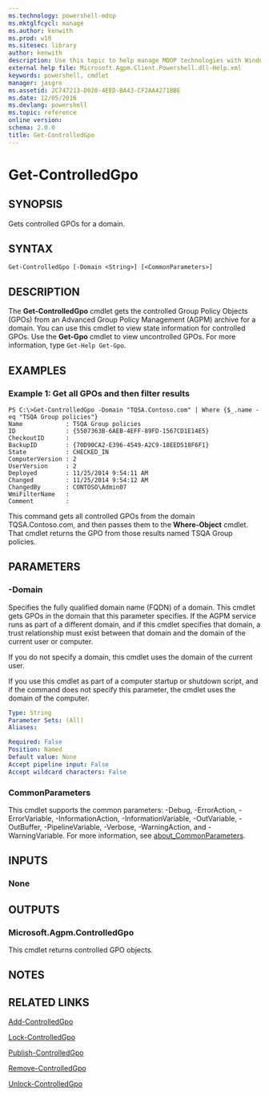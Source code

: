 ```yaml
---
ms.technology: powershell-mdop
ms.mktglfcycl: manage
ms.author: kenwith
ms.prod: w10
ms.sitesec: library
author: kenwith
description: Use this topic to help manage MDOP technologies with Windows PowerShell.
external help file: Microsoft.Agpm.Client.Powershell.dll-Help.xml
keywords: powershell, cmdlet
manager: jasgro 
ms.assetid: 2C747213-D020-4EED-BA43-CF2AA4271BBE
ms.date: 12/05/2016
ms.devlang: powershell
ms.topic: reference
online version: 
schema: 2.0.0
title: Get-ControlledGpo
---
```


# Get-ControlledGpo

## SYNOPSIS
Gets controlled GPOs for a domain.

## SYNTAX

```
Get-ControlledGpo [-Domain <String>] [<CommonParameters>]
```

## DESCRIPTION
The **Get-ControlledGpo** cmdlet gets the controlled Group Policy Objects (GPOs) from an Advanced Group Policy Management (AGPM) archive for a domain.
You can use this cmdlet to view state information for controlled GPOs.
Use the **Get-Gpo** cmdlet to view uncontrolled GPOs.
For more information, type `Get-Help Get-Gpo`.

## EXAMPLES

### Example 1: Get all GPOs and then filter results
```
PS C:\>Get-ControlledGpo -Domain "TQSA.Contoso.com" | Where {$_.name -eq "TSQA Group policies"}
Name            : TSQA Group policies
ID              : {5507363B-6AEB-4EFF-89FD-1567CD1E14E5}
CheckoutID      : 
BackupID        : {70D90CA2-E396-4549-A2C9-18EED518F6F1}
State           : CHECKED_IN
ComputerVersion : 2
UserVersion     : 2
Deployed        : 11/25/2014 9:54:11 AM
Changed         : 11/25/2014 9:54:12 AM
ChangedBy       : CONTOSO\Admin07
WmiFilterName   : 
Comment         :
```

This command gets all controlled GPOs from the domain TQSA.Contoso.com, and then passes them to the **Where-Object** cmdlet.
That cmdlet returns the GPO from those results named TSQA Group policies.

## PARAMETERS

### -Domain
Specifies the fully qualified domain name (FQDN) of a domain.
This cmdlet gets GPOs in the domain that this parameter specifies.
If the AGPM service runs as part of a different domain, and if this cmdlet specifies that domain, a trust relationship must exist between that domain and the domain of the current user or computer.

If you do not specify a domain, this cmdlet uses the domain of the current user.

If you use this cmdlet as part of a computer startup or shutdown script, and if the command does not specify this parameter, the cmdlet uses the domain of the computer.

```yaml
Type: String
Parameter Sets: (All)
Aliases: 

Required: False
Position: Named
Default value: None
Accept pipeline input: False
Accept wildcard characters: False
```

### CommonParameters
This cmdlet supports the common parameters: -Debug, -ErrorAction, -ErrorVariable, -InformationAction, -InformationVariable, -OutVariable, -OutBuffer, -PipelineVariable, -Verbose, -WarningAction, and -WarningVariable. For more information, see [about_CommonParameters](http://go.microsoft.com/fwlink/?LinkID=113216).

## INPUTS

### None

## OUTPUTS

### Microsoft.Agpm.ControlledGpo
This cmdlet returns controlled GPO objects.

## NOTES

## RELATED LINKS

[Add-ControlledGpo](./Add-ControlledGpo.md)

[Lock-ControlledGpo](./Lock-ControlledGpo.md)

[Publish-ControlledGpo](./Publish-ControlledGpo.md)

[Remove-ControlledGpo](./Remove-ControlledGpo.md)

[Unlock-ControlledGpo](./Unlock-ControlledGpo.md)


